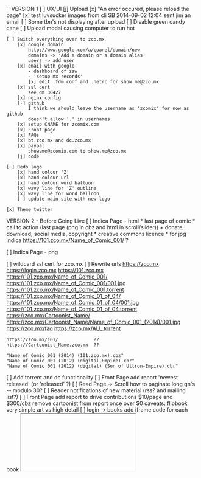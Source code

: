 ``
VERSION 1
[ ] UX/UI
    [j] Upload
        [x] "An error occured, please reload the page"
        [x] test luvsucker images from cli
        SB 2014-09-02 12:04  sent jim an email
        [ ] Some tbn's not displaying after upload
        [ ] Disable green candy cane
        [ ] Upload modal causing computer to run hot

    [ ] Switch everything over to zco.mx
        [x] google domain
            http://www.google.com/a/cpanel/domain/new
            domains -> 'Add a domain or a domain alias'
            users -> add user
        [x] email with google
            - dashboard of zsw
            - 'setup mx records'
            [x] edit .fdm.conf and .netrc for show.me@zco.mx
        [x] ssl cert
            see dm 30427
        [x] nginx config
        [-] github
            I think we should leave the username as 'zcomix' for now as github
            doesn't allow '.' in usernames
        [x] setup CNAME for zcomix.com
        [x] Front page
        [x] FAQs
        [x] bt.zco.mx and dc.zco.mx
        [x] paypal
            show.me@zcomix.com to show.me@zco.mx
        [j] code

    [ ] Redo logo
        [x] hand colour 'Z'
        [x] hand colour url
        [x] hand colour word balloon
        [x] wavy line for 'Z' outline
        [x] wavy line for word balloon
        [ ] update main site with new logo

    [x] Theme twitter


VERSION 2 - Before Going Live
[ ] Indica Page - html
    * last page of comic
    * call to action (last page (png in cbz and html in scroll/slider))
        + donate, download, social media, copyright
    * creative commons licence
    * for jpg indica https://101.zco.mx/Name_of_Comic_001/  ?

[ ] Indica Page - png

[ ] wildcard ssl cert for zco.mx
[ ] Rewrite urls
    https://zco.mx
    https://login.zco.mx
    https://101.zco.mx
    https://101.zco.mx/Name_of_Comic_001/
    https://101.zco.mx/Name_of_Comic_001/001.jpg
    https://101.zco.mx/Name_of_Comic_001.torrent
    https://101.zco.mx/Name_of_Comic_01_of_04/
    https://101.zco.mx/Name_of_Comic_01_of_04/001.jpg
    https://101.zco.mx/Name_of_Comic_01_of_04.torrent
    https://zco.mx/Cartoonist_Name/
    https://zco.mx/Cartoonist_Name/Name_of_Comic_001_(2014)/001.jpg
    https://zco.mx/faq
    https://zco.mx/ALL.torrent

    https://zco.mx/101/             ??
    https://Cartoonist_Name.zco.mx  ??

    "Name of Comic 001 (2014) (101.zco.mx).cbz"
    "Name of Comic 001 (2012) (digital-Empire).cbr"
    "Name of Comic 001 (2012) (digital) (Son of Ultron-Empire).cbr"

[ ] Add torrent and dc functionality
[ ] Front Page
    add report 'newest released' (or 'released' ?)
[ ] Read Page -> Scroll
    how to paginate long gn's -- modulo 30?
[ ] Reader notifications of new material (rss? and mailing list?)
[ ] Front Page
    add report to drive contributions
    $10/page and $300/cbz
    remove cartoonist from report once over $0
    caveats:
        flipbook
        very simple art vs high detail
[ ] login -> books
    add iframe code for each book
    <embed/>
    <iframe/>
    SB 2014-08-29 11:24  This needs more thought
[O] Mature Content icon
[ ] Check for duplicate file/book names

VERSION 3
[ ] login -> books page - paginate 'released' and 'ongoing' books
[ ] Copyright material
    DMCA / C&D disclaimer button would work
[ ] Social media links other than on the indica ??
[ ] Tags (kids, by genre ??)
[ ] Url checker
[ ] Creator page -> Links to Cartoonist Articles/interviews?
[ ] Book page -> Links to Book Reivews ?
[ ] Front Page
    reports - by month? by year?
[ ] Read Page
    Keyboard control for slider - L, R (and maybe U for back to artist page)
    Navigate with mouse scroll as well
    http://geekwagon.net/projects/xkcd1190/
    h-scroll - http://danielschafferbrooklyncomics.com/books/uncategorized/all-you-need/

IDEAS
[s] zcomix: Creative Commons Licence
    http://wiki.creativecommons.org/Frequently_Asked_Questions#How_should_I_decide_which_license_to_choose.3F
    https://creativecommons.org/licenses/by-nc/4.0/     ## Attribution-NonCommercial 4.0 International (CC BY-NC 4.0)
    (c) All Rights Reserved
    by-nc-nd
    by-nd
    by-nc
    by
    by-nc-sa
    by-sa

[ ] Is re-releasing released books a problem?
    * use the upload modal with any read-only fields
    * update a version number on the indica?

[ ] Howto's and KB
    Broad examples:
    [ ] Scanning and Photoshop howto's
    [ ] Howto Create a Minicomic
    [ ] What is a risograph?
    [ ] Different styles of book printing
        [ ] maybe a list of printers and approximate pricing

[ ] Front Page - Add 'download' report
    downloading all.torrent gives +1 to all books
    downloading cartoonist.torrent gives +1 to all that cartoonist's books
[ ] How best to use the front page?
[ ] How to best leverage goodwill?
    $10/page + ($15*pages) on release
[ ] Guided view using Perfect Viewer ?
    The main dev, Lin Rookie (rookiestudio@gmail.com), suggests guided view is
    possible with opencv but he believes the feature is not useful and it is a
    low priority.  He said the source is closed and he does not take bounties
    towards new features.

[ ] bio and book description - wikipedia api?
[ ] user comments? - disqus api?
[ ] how best to promote micro-publisher and things like the Muster List

---
* site for original art
* youtube/google hangout the drawing of a page live
``
# vim:set ft=dm:
